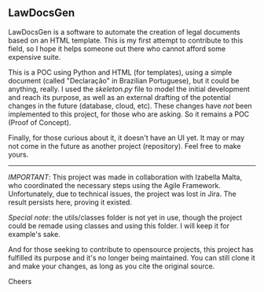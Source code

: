 ## **LawDocsGen**

LawDocsGen is a software to automate the creation of legal documents based on an HTML template. This is my first attempt to contribute to this field, so I hope it helps someone out there who cannot afford some expensive suite.

This is a POC using Python and HTML (for templates), using a simple document (called "Declaração" in Brazilian Portuguese), but it could be anything, really. I used the _skeleton.py_ file to model the initial development and reach its purpose, as well as an external drafting of the potential changes in the future (database, cloud, etc). These changes have _not_ been implemented to this project, for those who are asking. So it remains a POC (Proof of Concept).

Finally, for those curious about it, it doesn't have an UI yet. It may or may not come in the future as another project (repository). Feel free to make yours.
__________________________
_IMPORTANT_: This project was made in collaboration with Izabella Malta, who coordinated the necessary steps using the Agile Framework. Unfortunately, due to technical issues, the project was lost in Jira. The result persists here, proving it existed. 

_Special note_: the utils/classes folder is not yet in use, though the project could be remade using classes and using this folder. I will keep it for example's sake.

And for those seeking to contribute to opensource projects, this project has fulfilled its purpose and it's no longer being maintained. You can still clone it and make your changes, as long as you cite the original source.

Cheers
